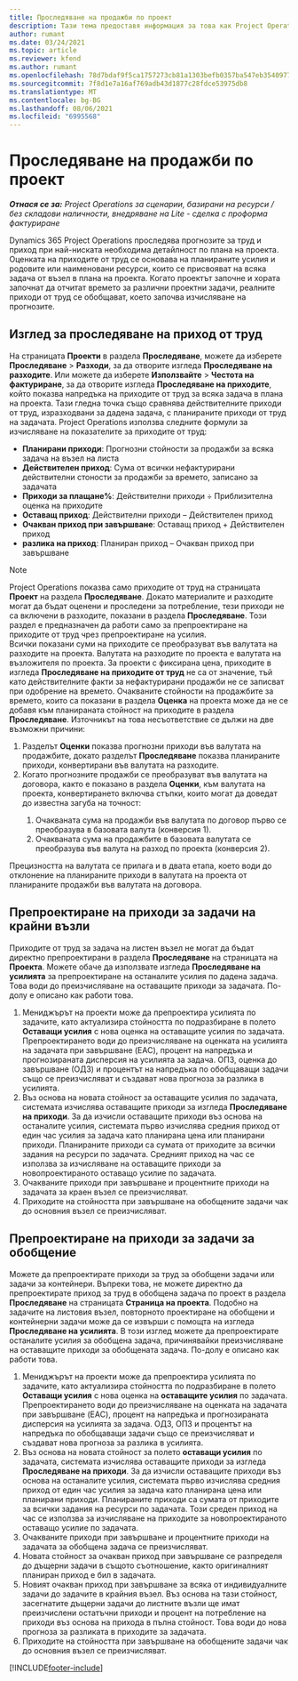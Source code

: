 ```yaml
---
title: Проследяване на продажби по проект
description: Тази тема предоставя информация за това как Project Operations проследява напредъка спрямо приходите от труд за даден проект.
author: rumant
ms.date: 03/24/2021
ms.topic: article
ms.reviewer: kfend
ms.author: rumant
ms.openlocfilehash: 78d7bdaf9f5ca1757273cb81a1303befb0357ba547eb354097786fc3c38962b9
ms.sourcegitcommit: 7f8d1e7a16af769adb43d1877c28fdce53975db8
ms.translationtype: MT
ms.contentlocale: bg-BG
ms.lasthandoff: 08/06/2021
ms.locfileid: "6995568"
---
```

# <a name="project-sales-tracking"></a>Проследяване на продажби по проект

_**Отнася се за:** Project Operations за сценарии, базирани на ресурси / без складови наличности, внедряване на Lite - сделка с проформа фактуриране_

Dynamics 365 Project Operations проследява прогнозите за труд и приход при най-ниската необходима детайлност по плана на проекта. Оценката на приходите от труд се основава на планираните усилия и родовите или наименовани ресурси, които се присвояват на всяка задача от възел в плана на проекта. Когато проектът започне и хората започнат да отчитат времето за различни проектни задачи, реалните приходи от труд се обобщават, което започва изчисляване на прогнозите.

## <a name="labor-revenue-tracking-view"></a>Изглед за проследяване на приход от труд

На страницата **Проекти** в раздела **Проследяване**, можете да изберете **Проследяване** > **Разходи**, за да отворите изгледа **Проследяване на разходите**. Или можете да изберете **Използвайте** > **Честота на фактуриране**, за да отворите изгледа **Проследяване на приходите**, който показва напредъка на приходите от труд за всяка задача в плана на проекта. Тази гледна точка също сравнява действителните приходи от труд, изразходвани за дадена задача, с планираните приходи от труд на задачата. Project Operations използва следните формули за изчисляване на показателите за приходите от труд:

- **Планирани приходи**: Прогнозни стойности за продажби за всяка задача на възел на листа
- **Действителен приход**: Сума от всички нефактурирани действителни стоности за продажби за времето, записано за задачата
- **Приходи за плащане%**: Действителни приходи ÷ Приблизителна оценка на приходите
- **Оставащ приход**: Действителни приходи – Действителен приход
- **Очакван приход при завършване**: Оставащ приход + Действителен приход
- **разлика на приход**: Планиран приход – Очакван приход при завършване


> [!NOTE]
> Project Operations показва само приходите от труд на страницата **Проект** на раздела **Проследяване**. Докато материалите и разходите могат да бъдат оценени и проследени за потребление, тези приходи не са включени в разходите, показани в раздела **Проследяване**. Този раздел е предназначен да работи само за препроектиране на приходите от труд чрез препроектиране на усилия.  
> Всички показани суми на приходите се преобразуват във валутата на разходите на проекта. Валутата на разходите по проекта е валутата на възложителя по проекта. За проекти с фиксирана цена, приходите в изгледа **Проследяване на приходите от труд** не са от значение, тъй като действителните факти за нефактурирани продажби не се записват при одобрение на времето.
> Очакваните стойности на продажбите за времето, които са показани в раздела **Оценка** на проекта може да не се добавя към планираната стойност на приходите в раздела **Проследяване**. Източникът на това несъответствие се дължи на две възможни причини:
><ol>
   ><li> Разделът <b>Оценки</b> показва прогнозни приходи във валутата на продажбите, докато разделът <b>Проследяване</b> показва планираните приходи, конвертирани във валутата на разходите. </li>
   ><li> Когато прогнозните продажби се преобразуват във валутата на договора, както е показано в раздела <b>Оценки</b>, към валутата на проекта, конвертирането включва стъпки, които могат да доведат до известна загуба на точност: </li>
><ol>
><li> Очакваната сума на продажби във валутата по договор първо се преобразува в базовата валута (конверсия 1).</li>
><li> Очакваната сума на продажбите в базовата валутата се преобразува във валута на разход по проекта (конверсия 2). </li>
></ol>
></ol>
> Прецизността на валутата се прилага и в двата етапа, което води до отклонение на планираните приходи в валутата на проекта от планираните продажби във валутата на договора.
   

## <a name="reprojecting-revenues-on-leaf-node-tasks"></a>Препроектиране на приходи за задачи на крайни възли

Приходите от труд за задача на листен възел не могат да бъдат директно препроектирани в раздела **Проследяване** на страницата на **Проекта**. Можете обаче да използвате изгледа **Проследяване на усилията** за препроектиране на останалите усилия по дадена задача. Това води до преизчисляване на оставащите приходи за задачата. По-долу е описано как работи това.

1. Мениджърът на проекти може да препроектира усилията по задачите, като актуализира стойността по подразбиране в полето **Оставащи усилия** с нова оценка на оставащите усилия по задачата. Препроектирането води до преизчисляване на оценката на усилията на задачата при завършване (EAC), процент на напредъка и прогнозираната дисперсия на усилията за задача. ОПЗ, оценка до завършване (ОДЗ) и процентът на напредъка по обобщаващи задачи също се преизчисляват и създават нова прогноза за разлика в усилията.
2. Въз основа на новата стойност за оставащите усилия по задачата, системата изчислява оставащите приходи за изгледа **Проследяване на приходи**. За да изчисли оставащите приходи въз основа на останалите усилия, системата първо изчислява средния приход от един час усилия за задача като планирана цена или планирани приходи. Планираните приходи са сумата от приходите за всички задания на ресурси по задачата. Средният приход на час се използва за изчисляване на оставащите приходи за новопроектираното оставащо усилие по задачата.
3. Очакваните приходи при завършване и процентните приходи на задачата за краен възел се преизчисляват.
4. Приходите на стойността при завършване на обобщените задачи чак до основния възел се преизчисляват.

## <a name="reprojecting-revenues-on-summary-tasks"></a>Препроектиране на приходи за задачи за обобщение

Можете да препроектирате приходи за труд за обобщени задачи или задачи за контейнери. Въпреки това, не можете директно да препроектирате приход за труд в обобщена задача по проект в раздела **Проследяване** на страницата **Страница на проекта**. Подобно на задачите на листовия възел, повторното проектиране на обобщени и контейнерни задачи може да се извърши с помощта на изгледа **Проследяване на усилията**. В този изглед можете да препроектирате останалите усилия за обобщена задача, причинявайки преизчисляване на оставащите приходи за обобщената задача. По-долу е описано как работи това.

1. Мениджърът на проекти може да препроектира усилията по задачите, като актуализира стойността по подразбиране в полето **Оставащи усилия** с нова оценка на **оставащите усилия** по задачата. Препроектирането води до преизчисляване на оценката на задачата при завършване (EAC), процент на напредъка и прогнозираната дисперсия на усилията за задача. ОДЗ, ОПЗ и процентът на напредъка по обобщаващи задачи също се преизчисляват и създават нова прогноза за разлика в усилията.
2. Въз основа на новата стойност за полето **оставащи усилия** по задачата, системата изчислява оставащите приходи за изгледа **Проследяване на приходи**. За да изчисли оставащите приходи въз основа на останалите усилия, системата първо изчислява средния приход от един час усилия за задача като планирана цена или планирани приходи. Планираните приходи са сумата от приходите за всички задания на ресурси по задачата. Този среден приход на час се използва за изчисляване на приходите за новопроектираното оставащо усилие по задачата.
3. Очакваните приходи при завършване и процентните приходи на задачата за обобщена задача се преизчисляват.
4. Новата стойност за очакван приход при завършване се разпределя до дъщерни задачи в същото съотношение, както оригиналният планиран приход е бил в задачата.
5. Новият очакван приход при завършване за всяка от индивидуалните задачи до задачите в крайния възел. Въз основа на тази стойност, засегнатите дъщерни задачи до листните възли ще имат преизчислени остатъчни приходи и процент на потребление на приходи въз основа на прихода в пълна стойност. Това води до нова прогноза за разликата в приходите за задачата. 
6. Приходите на стойността при завършване на обобщените задачи чак до основния възел се преизчисляват.


[!INCLUDE[footer-include](../includes/footer-banner.md)]

